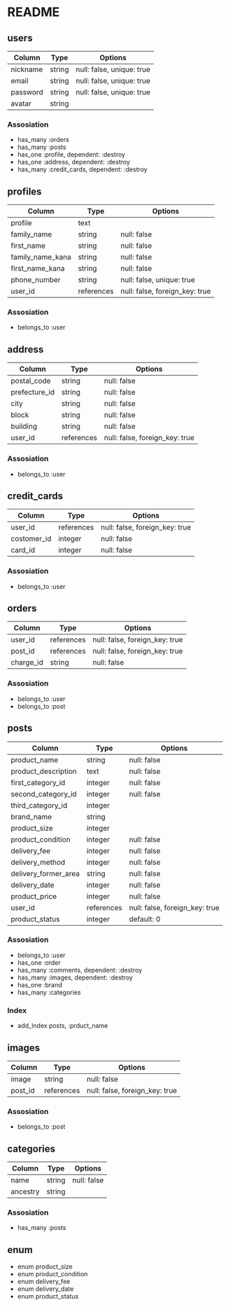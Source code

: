 # README

## users

|Column|Type|Options|
|------|----|-------|
|nickname|string|null: false, unique: true|
|email|string|null: false, unique: true|
|password|string|null: false, unique: true|
|avatar|string||

### Assosiation
- has_many :orders
- has_many :posts
- has_one :profile, dependent: :destroy
- has_one :address, dependent: :destroy
- has_many :credit_cards, dependent: :destroy

## profiles

|Column|Type|Options|
|------|----|-------|
|profile|text||
|family_name|string|null: false|
|first_name|string|null: false|
|family_name_kana|string|null: false|
|first_name_kana|string|null: false|
|phone_number|string|null: false, unique: true|
|user_id|references|null: false, foreign_key: true|

### Assosiation
- belongs_to :user

## address

|Column|Type|Options|
|------|----|-------|
|postal_code|string|null: false|
|prefecture_id|string|null: false|
|city|string|null: false|
|block|string|null: false|
|building|string|null: false|
|user_id|references|null: false, foreign_key: true|

### Assosiation
- belongs_to :user


## credit_cards

|Column|Type|Options|
|------|----|-------|
|user_id|references|null: false, foreign_key: true|
|costomer_id|integer|null: false|
|card_id|integer|null: false|

### Assosiation
- belongs_to :user


## orders

|Column|Type|Options|
|------|----|-------|
|user_id|references|null: false, foreign_key: true|
|post_id|references|null: false, foreign_key: true|
|charge_id|string|null: false|

### Assosiation
- belongs_to :user
- belongs_to :post


## posts

|Column|Type|Options|
|------|----|-------|
|product_name|string|null: false|
|product_description|text|null: false|
|first_category_id|integer|null: false|
|second_category_id|integer|null: false|
|third_category_id|integer||
|brand_name|string||
|product_size|integer||
|product_condition|integer|null: false|
|delivery_fee|integer|null: false|
|delivery_method|integer|null: false|
|delivery_former_area|string|null: false|
|delivery_date|integer|null: false|
|product_price|integer|null: false|
|user_id|references|null: false, foreign_key: true|
|product_status|integer|default: 0|

### Assosiation
- belongs_to :user
- has_one :order
- has_many :comments, dependent: :destroy
- has_many :images, dependent: :destroy
- has_one :brand
- has_many :categories

### Index
- add_index posts, :prduct_name

## images

|Column|Type|Options|
|------|----|-------|
|image|string|null: false|
|post_id|references|null: false, foreign_key: true|

### Assosiation
- belongs_to :post

## categories

|Column|Type|Options|
|------|----|-------|
|name|string|null: false|
|ancestry|string||

### Assosiation
- has_many :posts

## enum
- enum product_size
- enum product_condition
- enum delivery_fee
- enum delivery_date
- enum product_status